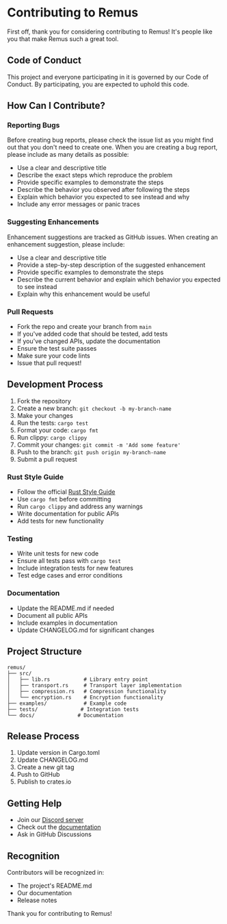 # Contributing to Remus

First off, thank you for considering contributing to Remus! It's people like you that make Remus such a great tool.

## Code of Conduct

This project and everyone participating in it is governed by our Code of Conduct. By participating, you are expected to uphold this code.

## How Can I Contribute?

### Reporting Bugs

Before creating bug reports, please check the issue list as you might find out that you don't need to create one. When you are creating a bug report, please include as many details as possible:

* Use a clear and descriptive title
* Describe the exact steps which reproduce the problem
* Provide specific examples to demonstrate the steps
* Describe the behavior you observed after following the steps
* Explain which behavior you expected to see instead and why
* Include any error messages or panic traces

### Suggesting Enhancements

Enhancement suggestions are tracked as GitHub issues. When creating an enhancement suggestion, please include:

* Use a clear and descriptive title
* Provide a step-by-step description of the suggested enhancement
* Provide specific examples to demonstrate the steps
* Describe the current behavior and explain which behavior you expected to see instead
* Explain why this enhancement would be useful

### Pull Requests

* Fork the repo and create your branch from `main`
* If you've added code that should be tested, add tests
* If you've changed APIs, update the documentation
* Ensure the test suite passes
* Make sure your code lints
* Issue that pull request!

## Development Process

1. Fork the repository
2. Create a new branch: `git checkout -b my-branch-name`
3. Make your changes
4. Run the tests: `cargo test`
5. Format your code: `cargo fmt`
6. Run clippy: `cargo clippy`
7. Commit your changes: `git commit -m 'Add some feature'`
8. Push to the branch: `git push origin my-branch-name`
9. Submit a pull request

### Rust Style Guide

* Follow the official [Rust Style Guide](https://doc.rust-lang.org/1.0.0/style/README.html)
* Use `cargo fmt` before committing
* Run `cargo clippy` and address any warnings
* Write documentation for public APIs
* Add tests for new functionality

### Testing

* Write unit tests for new code
* Ensure all tests pass with `cargo test`
* Include integration tests for new features
* Test edge cases and error conditions

### Documentation

* Update the README.md if needed
* Document all public APIs
* Include examples in documentation
* Update CHANGELOG.md for significant changes

## Project Structure

```
remus/
├── src/
│   ├── lib.rs           # Library entry point
│   ├── transport.rs     # Transport layer implementation
│   ├── compression.rs   # Compression functionality
│   └── encryption.rs    # Encryption functionality
├── examples/            # Example code
├── tests/              # Integration tests
└── docs/              # Documentation
```

## Release Process

1. Update version in Cargo.toml
2. Update CHANGELOG.md
3. Create a new git tag
4. Push to GitHub
5. Publish to crates.io

## Getting Help

* Join our [Discord server](https://discord.gg/remus)
* Check out the [documentation](./docs)
* Ask in GitHub Discussions

## Recognition

Contributors will be recognized in:
* The project's README.md
* Our documentation
* Release notes

Thank you for contributing to Remus!
